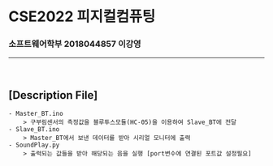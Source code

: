 CSE2022 피지컬컴퓨팅    
===================
### 소프트웨어학부 2018044857 이강영
----------
</br>

## [Description File]
    - Master_BT.ino
        > 구부림센서의 측정값을 블루투스모듈(HC-05)을 이용하여 Slave_BT에 전달
    - Slave_BT.ino
        > Master_BT에서 보낸 데이터를 받아 시리얼 모니터에 출력
    - SoundPlay.py
        > 출력되는 값들을 받아 해당되는 음을 실행 [port변수에 연결된 포트값 설정필요]


